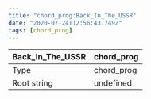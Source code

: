```yaml
---
title: "chord_prog:Back_In_The_USSR"
date: "2020-07-24T12:56:43.749Z"
tags: [chord_prog]
---
```


|Back_In_The_USSR|chord_prog|
|---|---|
|Type|chord_prog|
|Root string|undefined|

